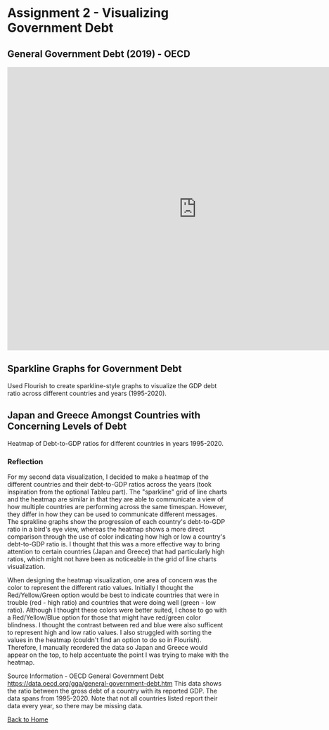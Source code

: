 # Assignment 2 - Visualizing Government Debt

## General Government Debt (2019) - OECD

<iframe src="https://data.oecd.org/chart/6Bmr" width="860" height="645" style="border: 0" mozallowfullscreen="true" webkitallowfullscreen="true" allowfullscreen="true"><a href="https://data.oecd.org/chart/6Bmr" target="_blank">OECD Chart: General government debt, Total, % of GDP, Annual, 2019</a></iframe>


## Sparkline Graphs for Government Debt
Used Flourish to create sparkline-style graphs to visualize the GDP debt ratio across different countries and years (1995-2020).
<div class="flourish-embed flourish-chart" data-src="visualisation/8567433"><script src="https://public.flourish.studio/resources/embed.js"></script></div>

## Japan and Greece Amongst Countries with Concerning Levels of Debt
Heatmap of Debt-to-GDP ratios for different countries in years 1995-2020.
<div class="flourish-embed flourish-heatmap" data-src="visualisation/8567629"><script src="https://public.flourish.studio/resources/embed.js"></script></div>

### Reflection
For my second data visualization, I decided to make a heatmap of the different countries and their debt-to-GDP ratios across the years (took inspiration from the optional Tableu part). The "sparkline" grid of line charts and the heatmap are similar in that they are able to communicate a view of how multiple countries are performing across the same timespan. However, they differ in how they can be used to communicate different messages. The sprakline graphs show the progression of each country's debt-to-GDP ratio in a bird's eye view, whereas the heatmap shows a more direct comparison through the use of color indicating how high or low a country's debt-to-GDP ratio is. I thought that this was a more effective way to bring attention to certain countries (Japan and Greece) that had particularly high ratios, which might not have been as noticeable in the grid of line charts visualization.

When designing the heatmap visualization, one area of concern was the color to represent the different ratio values. Initially I thought the Red/Yellow/Green option would be best to indicate countries that were in trouble (red - high ratio) and countries that were doing well (green - low ratio). Although I thought these colors were better suited, I chose to go with a Red/Yellow/Blue option for those that might have red/green color blindness. I thought the contrast between red and blue were also sufficent to represent high and low ratio values. I also struggled with sorting the values in the heatmap (couldn't find an option to do so in Flourish). Therefore, I manually reordered the data so Japan and Greece would appear on the top, to help accentuate the point I was trying to make with the heatmap.

Source Information - OECD General Government Debt https://data.oecd.org/gga/general-government-debt.htm
This data shows the ratio between the gross debt of a country with its reported GDP. The data spans from 1995-2020. Note that not all countries listed report their data every year, so there may be missing data.

[Back to Home](/README.md)